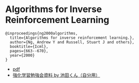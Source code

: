 # Algorithms for Inverse Reinforcement Learning

```
@inproceedings{ng2000algorithms,
  title={Algorithms for inverse reinforcement learning.},
  author={Ng, Andrew Y and Russell, Stuart J and others},
  booktitle={Icml},
  pages={663--670},
  year={2000}
}
```

- [pdf](http://ai.stanford.edu/~ang/papers/icml00-irl.pdf)
- [強化学習勉強会資料 by 池田くん（自分用）](https://drive.google.com/file/d/0B-OHcMrFyg1zWlJEdS1mUVp6TFk/view?usp=sharing)
